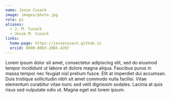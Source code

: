 ```yaml
---
name: Jesse Cusack
image: images/photo.jpg
role: pi
aliases:
  - J. M. Cusack
  - Jesse M. Cusack
links:
  home-page: https://jessecusack.github.io
  orcid: 0000-0003-2065-4397
---
```


Lorem ipsum dolor sit amet, consectetur adipiscing elit, sed do eiusmod tempor incididunt ut labore et dolore magna aliqua.
Faucibus purus in massa tempor nec feugiat nisl pretium fusce.
Elit at imperdiet dui accumsan.
Duis tristique sollicitudin nibh sit amet commodo nulla facilisi.
Vitae elementum curabitur vitae nunc sed velit dignissim sodales.
Lacinia at quis risus sed vulputate odio ut.
Magna eget est lorem ipsum.
